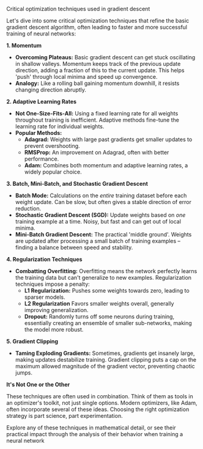 Critical optimization techniques used in gradient descent

Let's dive into some critical optimization techniques that refine the basic gradient descent algorithm, often leading to faster and more successful training of neural networks:

**1. Momentum**

* **Overcoming Plateaus:** Basic gradient descent can get stuck oscillating in shallow valleys. Momentum keeps track of the previous update direction, adding a  fraction of this to the current update. This helps 'push' through local minima and speed up convergence.
* **Analogy:** Like a rolling ball gaining momentum downhill, it resists changing direction abruptly.

**2. Adaptive Learning Rates**

* **Not One-Size-Fits-All:**  Using a fixed learning rate for all weights throughout training is inefficient. Adaptive methods fine-tune the learning rate for individual weights.
* **Popular Methods:**
    * **Adagrad:** Weights with large past gradients get smaller updates to prevent overshooting.
    * **RMSProp:** An improvement on Adagrad, often with better performance.
    * **Adam:** Combines both momentum and adaptive learning rates, a widely popular choice.

**3. Batch, Mini-Batch, and Stochastic Gradient Descent**

* **Batch Mode:**  Calculations on the *entire* training dataset before each weight update. Can be slow, but often gives a stable direction of error reduction.
* **Stochastic Gradient Descent (SGD):** Update weights based on *one* training example at a time. Noisy, but fast and can get out of local minima.
* **Mini-Batch Gradient Descent:** The  practical 'middle ground'. Weights are updated after processing a small batch of training examples – finding a balance between speed and stability.

**4. Regularization Techniques**

* **Combatting Overfitting:** Overfitting means the network perfectly learns the training data but can't generalize to new examples. Regularization techniques impose a penalty:
   * **L1 Regularization:** Pushes some weights towards zero, leading to sparser models.
   * **L2 Regularization**  Favors smaller weights overall, generally improving generalization.
   * **Dropout:** Randomly turns off some neurons during training, essentially creating an ensemble of smaller sub-networks, making the model more robust.

**5. Gradient Clipping**

* **Taming Exploding Gradients:** Sometimes, gradients get insanely large, making updates destabilize training. Gradient clipping puts a cap on the maximum allowed magnitude of the gradient vector, preventing chaotic jumps.

**It's Not One or the Other**

These techniques are often used in combination. Think of them as tools in an optimizer's toolkit, not just single options. Modern optimizers, like Adam, often incorporate several of these ideas. Choosing the right optimization strategy is part science, part experimentation.

Explore any of these techniques in mathematical detail, or see their practical impact through the analysis of their behavior when training a neural network
